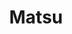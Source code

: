 ---
layout: place
title: "Matsu"
permalink: /virginia/centreville/matsu.html
stateAbbr: VA
stateName: Virginia
cityName: Centreville
place_id: ChIJJ7ySPWFEtokRI6NLz2QJo7Q
photos:
  - name: >-
      places/ChIJJ7ySPWFEtokRI6NLz2QJo7Q/photos/AUy1YQ3wF-T0KBgfO_KJGsrJ3mc91qZjLSUVaRZqMFzo-W2dKr2dcryNJKZr38_B2uAxntujQ34SPtmAEuniT24Ui4xBvWtB19tHM8HUvTsJSRd_3sCpFnS_ZKoJENFkQkmqRl0os3OWVk38p9M3Ng9mTl-NfpKri6pjl0J4OFdQ3p15n8iT_abBYRjmHJsK2-PiNNOvRe_wk4mmIPt6C65ZyTlvzpVKfcSJZT4D2PuNvUsKbI_veczah88RBmFhMWfnBKLw45xDVJac7vxkj7hh7h_CHwbhD-G-hquWiCQ4x7ZHiHKmZLnS6lp0m0ZhN_dY7O5MK5J68OiJkPnn_SCbXUQHIoLOUXHgTzOi65NBLWXGB5dLMZG69Yx5LIz6ddUKSvRPSi_sUBSAEt2TmA8ulGq5J85fB1bdOfky5IEVb343Tjm1
    widthPx: 4048
    heightPx: 3036
    authorAttributions:
      - displayName: Jeff Parnes
        uri: https://maps.google.com/maps/contrib/112979103858025183228
        photoUri: >-
          https://lh3.googleusercontent.com/a-/ALV-UjWC_P3E3bdUtmsy3kfYCoscB-VsmpOhRRKiOd1bKRW0MGSNxMqL=s100-p-k-no-mo
    flagContentUri: >-
      https://www.google.com/local/imagery/report/?cb_client=maps_api_places.places_api&image_key=!1e10!2sCIHM0ogKEICAgICEusbg9QE&hl=en-US
    googleMapsUri: >-
      https://www.google.com/maps/place//data=!3m4!1e2!3m2!1sCIHM0ogKEICAgICEusbg9QE!2e10!4m2!3m1!1s0x89b644613d92bc27:0xb4a30964cf4ba323
  - name: >-
      places/ChIJJ7ySPWFEtokRI6NLz2QJo7Q/photos/AUy1YQ1QLYLJI39LmFkC-5y9l9z8vmESDzTG3MBg24OEWNpG2Z3O5cEg4w1d5TIEsC2dBLQ-_lW85Q2LzPxmpNpzQVjO-C2VY2dNpX95BPlV3whFG_zpzBfJoMovitvQTxuAVDBcSBPPtDKs2a2wX2zxUx7J7DYysk3NBuu8xnu_SEtVe8vpw8Uzlnu9rAIN6RoL4WEom-hv2EtactroG6av-H_wDY8NbzwlB8pxhIGsbqn9AUTBacjhjT9TzRTv4Ip95P6TAv3-KwIP8udEjXvZ7I_fi2O8vQhILBto5JVLD1iQ9gHnnCHj3z3w4WUDfBJy9YE6aOersRhR88YwBJj5vluGpCvZuwV3yuLM31xFFBLGfqnggHH9hwbe3araHDPnsZt6VFtWVts6cIRhJovvW2UrGsVDXJ4YOgEoXwOg20TxNnV9
    widthPx: 4032
    heightPx: 2268
    authorAttributions:
      - displayName: Danniel Rodarte
        uri: https://maps.google.com/maps/contrib/102952390798555721629
        photoUri: >-
          https://lh3.googleusercontent.com/a/ACg8ocJUiGQrrJP793uP85xlSZHR8BFXj6T0yLXzC-8OEVfe-zEvD7tt=s100-p-k-no-mo
    flagContentUri: >-
      https://www.google.com/local/imagery/report/?cb_client=maps_api_places.places_api&image_key=!1e10!2sCIHM0ogKEICAgIDEtIie5wE&hl=en-US
    googleMapsUri: >-
      https://www.google.com/maps/place//data=!3m4!1e2!3m2!1sCIHM0ogKEICAgIDEtIie5wE!2e10!4m2!3m1!1s0x89b644613d92bc27:0xb4a30964cf4ba323
  - name: >-
      places/ChIJJ7ySPWFEtokRI6NLz2QJo7Q/photos/AUy1YQ39UoWIAfPlv2LxL0NIqEF8DizXPBmc8T_CbEr0NsFiVPvitEBufQ-Jm278_nm6X22GSUAOBDwsjig0zfibad7EaG3EyIVe3QQ4kytv_JaGbVdGY4BKMEsD7ISb1zT_a8xpje_H9YHq_1yhlhoXwz1nYHMCHWJm6GUoRAM69ayfnJZ1pCGzwZdQpPC_rYW5kylVB4bdOEF3ckORhGqNHO-UMcttwaJkgKM14jIzTbAwUiYOwT3OGXl9yv8T5YFZ558FyA2K1ezXyy5nEhIWK08XGvV-7-JA2kF7gTna68DKWudG8IdtW_rxbye8WtQaA37gofRuNfL8EWfstJa4ppf51P4TayN2WIfcMoP4TKGNfTML0blkAxVG6PmQvT8b2yeuaNHAPkfdkWkGfCjpWJQEC5XA8nbFUDb78t1ElM4
    widthPx: 4032
    heightPx: 2268
    authorAttributions:
      - displayName: Josh Taylor
        uri: https://maps.google.com/maps/contrib/107314580702861599832
        photoUri: >-
          https://lh3.googleusercontent.com/a-/ALV-UjVR1IXlidfFBnGZX7DkOdl0TtkRBXpYxTZX3nfcs7mZtsmneYn9=s100-p-k-no-mo
    flagContentUri: >-
      https://www.google.com/local/imagery/report/?cb_client=maps_api_places.places_api&image_key=!1e10!2sCIHM0ogKEICAgID_tbvLdg&hl=en-US
    googleMapsUri: >-
      https://www.google.com/maps/place//data=!3m4!1e2!3m2!1sCIHM0ogKEICAgID_tbvLdg!2e10!4m2!3m1!1s0x89b644613d92bc27:0xb4a30964cf4ba323
  - name: >-
      places/ChIJJ7ySPWFEtokRI6NLz2QJo7Q/photos/AUy1YQ17ednCXkIYt-noH8hBcNUr9tXd-7LWXWzzzpmg-ntmQCCL8O2wj_4ZeZZvvQVWmGWvftD7QBTJG33CLCuvlyXC2GHNYhFmc_Zn4FP-tUiy92UXi7IE2tS2l5eO1HrVA-ka88iBuV6n0ujbjWHDP48PwUw5E98j86pkfxsz3j9Nhcw0o2b1vyRUv5-Z2YczC0lyyn3UnomeFSi52JqciW76177kDZgFE8bn3oxxkPXcy39kYeO2kVIdB-9cybsjplz2z7sKYSrMfszTtyGAKOd4A92hMj8O_fKAaUTHmXrwGPUJD217owwlxtZAqcr9M7W3-d1MUknqXej1TNZdr64BLQiMv9vsWlyBBvRtNbW6z8KUq2DG9IbLx4VkI23byHzFbLIy4C9AczLPgxkeliVt1KzQE0w-QosF4VnfLFo
    widthPx: 4032
    heightPx: 2268
    authorAttributions:
      - displayName: Thant Aung
        uri: https://maps.google.com/maps/contrib/110587425728311460056
        photoUri: >-
          https://lh3.googleusercontent.com/a-/ALV-UjWhtwxJbSJNgu0YrrTQ1CatcVmrmKgZmEnPA1ZUJzjQ6OfQJRtb=s100-p-k-no-mo
    flagContentUri: >-
      https://www.google.com/local/imagery/report/?cb_client=maps_api_places.places_api&image_key=!1e10!2sCIHM0ogKEICAgICdzKXkSw&hl=en-US
    googleMapsUri: >-
      https://www.google.com/maps/place//data=!3m4!1e2!3m2!1sCIHM0ogKEICAgICdzKXkSw!2e10!4m2!3m1!1s0x89b644613d92bc27:0xb4a30964cf4ba323
  - name: >-
      places/ChIJJ7ySPWFEtokRI6NLz2QJo7Q/photos/AUy1YQ2Hlz9znwLXgLMjZzlFpENazXbWxTZyZvoW3DYKRCOC9wOB01upHCxOnrPaskYsJYEGMgY5PiqGYEFv10hEZN6tUjeAiZOSQMQKZux4PNPcjjpRgQwAKesdixznSDA6pirTBz3y3I_w8P0UI8SgGsvQxSj-KOoYBgRxqeaiXMhPxbF2HM4TesLdc-RV-9i9Xs47cVZDwmEfA5FN2D-Hl8kkGhsdQUhKWVjZCjoes_R41VtyO_pYh1O6EO14Zw9JdUjT0isC1hrXYVNtzcJPwDQtGAXZMj1iRBFNNgOk3-pY-552qzFQnLvfWtMX33WyBcrnAuRvj4ehEvYwx1P_A68gPOudbszfA6Ap4qhG8XKXjcjVbckNHueSBTHZyOKKb2psOLIIJhmFRPQregUxGuKUFTXn3F3A8LQgJHa2TbLIeg
    widthPx: 4000
    heightPx: 2252
    authorAttributions:
      - displayName: David Muss
        uri: https://maps.google.com/maps/contrib/113848490273141056977
        photoUri: >-
          https://lh3.googleusercontent.com/a/ACg8ocIjiDouBI9siZhaOThMO_y8-Ml3ZuA46YSeG4fe-a_5d9mUkQ=s100-p-k-no-mo
    flagContentUri: >-
      https://www.google.com/local/imagery/report/?cb_client=maps_api_places.places_api&image_key=!1e10!2sCIHM0ogKEICAgID_jevYSw&hl=en-US
    googleMapsUri: >-
      https://www.google.com/maps/place//data=!3m4!1e2!3m2!1sCIHM0ogKEICAgID_jevYSw!2e10!4m2!3m1!1s0x89b644613d92bc27:0xb4a30964cf4ba323
  - name: >-
      places/ChIJJ7ySPWFEtokRI6NLz2QJo7Q/photos/AUy1YQ2zhvMEaI-2D7HuPQhEeIj3YScYujdhPznVUAWwlrZWK4NFJMOqhUviiZX4GM5SedGf8aC-pXet-O7Cc6w3_-SYMCu_9r2IJhBfRt8ZgXDLkvzghXf-ICmlW57kVjYoBt_7BfO5DLOXjZh2TJ05osNbiN-br3RU_mDJTiMjGoWcKNGUZ4KLdvVa6gAf5iC8v4VuJVP-FKDtN5VZp590ULJB1oSbessz4pyAUz6Maj69ciEU1_eDYpMARRwsnrdlIg0_3ICc1FPvbhJfW6qbdGX0mxX5jC-LSp6V9FtGqYDRzftI3KJcdo1SmE0hbVo0nL4n0ml3QybUXdzIQlOgeTwIoJfYPhVb9V_MQrr6t0q3ijNOgiWXBAT594hEr_lE5cM-jLO2uhgyiG_HvZHNmNIEF9Oz3WGxgSfnj8hN4Tt6mm82
    widthPx: 4096
    heightPx: 3072
    authorAttributions:
      - displayName: Parvina IK
        uri: https://maps.google.com/maps/contrib/107773412129677606986
        photoUri: >-
          https://lh3.googleusercontent.com/a-/ALV-UjXWOElUXEtSY1guy6ZE_DTz9lf-MB5nocSRM_xXe5FxNt00mjDp3Q=s100-p-k-no-mo
    flagContentUri: >-
      https://www.google.com/local/imagery/report/?cb_client=maps_api_places.places_api&image_key=!1e10!2sCIHM0ogKEICAgICNq7W0lQE&hl=en-US
    googleMapsUri: >-
      https://www.google.com/maps/place//data=!3m4!1e2!3m2!1sCIHM0ogKEICAgICNq7W0lQE!2e10!4m2!3m1!1s0x89b644613d92bc27:0xb4a30964cf4ba323
  - name: >-
      places/ChIJJ7ySPWFEtokRI6NLz2QJo7Q/photos/AUy1YQ0VwbSWbKqk8uDaklh5bww2TF_Zb1cw6Fx3_aPoM5zFWJcgXKNjLea6R341lGQABLmn4xHxnAcQyBlDzwjXr3B2GRFEUNfpB4apYeeRpQLeRA215LjQlbsAkHcvwRP2-AM6TmAUukFRjorg5Tm69G8oDhVD0jFjuznYffI8aD6GbLAc6PfaQ88Dj8Y_MXlwq2_ecCHEnYc2ihgmAB85CTf4mMSCxayWHu4BbLFjAZ8HwFrQiLr5JKyYZCx9HcjsRL2vXJsBrwe_g_rLma0YSCLhxhkGHcrRpGUN-NE-BHZfMSOZZAnEyXmfC3nulyVD6CP0nOJfiFfDqF62WN3fr6zdnxM8ZrVJDeeFmI9DK5QDjTVYNs4hkJ_1fKW4l-w-KvnSAJpo91lZgMT_-uzNiouZ7htf6WYRYz4pCswxHzNbgQ
    widthPx: 4032
    heightPx: 3024
    authorAttributions:
      - displayName: L S
        uri: https://maps.google.com/maps/contrib/118181751812941656056
        photoUri: >-
          https://lh3.googleusercontent.com/a-/ALV-UjUcGjf-3X8MZrw9XQsOAQjefYQwuvxWfD2weExHTTaONsa4YhBG=s100-p-k-no-mo
    flagContentUri: >-
      https://www.google.com/local/imagery/report/?cb_client=maps_api_places.places_api&image_key=!1e10!2sCIHM0ogKEICAgICrycnyPg&hl=en-US
    googleMapsUri: >-
      https://www.google.com/maps/place//data=!3m4!1e2!3m2!1sCIHM0ogKEICAgICrycnyPg!2e10!4m2!3m1!1s0x89b644613d92bc27:0xb4a30964cf4ba323
  - name: >-
      places/ChIJJ7ySPWFEtokRI6NLz2QJo7Q/photos/AUy1YQ3hoUa0Az8QlfyB6ktUa0oB3E2pdosfyQSK8w-wZNYcc4SRJjWMEyCy6qDukCqWrCLO3FJLmKUQhdTlnVAcxWX7Xc8fi1ySkzSHPc2l5gLB0xKikzUqLHxSMJWmogsDCT3Otz66R14sPrXqsY_4QmTXAsGW0dptrw6EpOY5Ar5hfL11wGUSpG-tMnw0o2CuAm-gYTobid2bjz7d8ctfsQob67vXAHzESJROoxpUnd_GvaAGh75MrTjt2X3e2Lfxg9Y86Hltd1phWlne7brVy9JGI443JGfUOIRNwHSt_FX7ntb22SOsOpkxSFtdba5yJICUUVIImmdOBmR2Mi0H989Awkwe6N3H_BogijEY-MT3THMGPOFeEVw75qqPaixzORKF4LX7Q_AmllEm5FYkp9UCmmImXc5zEYKI1sSjYNWDTg
    widthPx: 4000
    heightPx: 3000
    authorAttributions:
      - displayName: Andrew Oldham
        uri: https://maps.google.com/maps/contrib/116864825456339458188
        photoUri: >-
          https://lh3.googleusercontent.com/a-/ALV-UjUr3Me_yQKBeLlO9paoXhe6r-Y9zaKwxWJpUnP02jqIgq7UdEiEBQ=s100-p-k-no-mo
    flagContentUri: >-
      https://www.google.com/local/imagery/report/?cb_client=maps_api_places.places_api&image_key=!1e10!2sCIHM0ogKEICAgIDVu9PoHg&hl=en-US
    googleMapsUri: >-
      https://www.google.com/maps/place//data=!3m4!1e2!3m2!1sCIHM0ogKEICAgIDVu9PoHg!2e10!4m2!3m1!1s0x89b644613d92bc27:0xb4a30964cf4ba323
  - name: >-
      places/ChIJJ7ySPWFEtokRI6NLz2QJo7Q/photos/AUy1YQ1rU0GLlMoFQT5LtuJpkJZNt7wqhmTUJ_lMujtC-fdD0vJ3cq-jDSKoN4e6dttPVJQfu4g1ybFNEmxSGv49b3__V_h3KqJG_3Vko8swYWjC7FdGonVn06TROHrilNIQtwNQ2suyJO2boPGG46deTsG4YLcXcpYIxKdOw8DbkC7cf4CtP0xCN_1WwBK6SpEBc5X4blD4S0lLeFikmTuXibQNWnYDUGYVB2pngr8kLr6Z2vkuPiLVAw8UBW16sZLeLdWxlGXhCKPqBwsuy2heFFSXhuAV6sWYXYMpFUKHg_vrnFJ4EO8RUBhtTiCoLUj71RTx6ZAUyR-TQyw-pAar5TeY1IlbfkqtPvMGuSRKAGygDeMR53fT6D1rMAKhn1KWoqOswqIhwo2m_PYnvZtmRLSyvHc2PjEn4t2Yh4TUEWE2BCXY
    widthPx: 3024
    heightPx: 4032
    authorAttributions:
      - displayName: Patrick Min
        uri: https://maps.google.com/maps/contrib/113463644345782756444
        photoUri: >-
          https://lh3.googleusercontent.com/a-/ALV-UjUnZQQTiXcThckXvJwR8YryN9rtpOl2WpGryyuT71noRaz_D0VV=s100-p-k-no-mo
    flagContentUri: >-
      https://www.google.com/local/imagery/report/?cb_client=maps_api_places.places_api&image_key=!1e10!2sCIHM0ogKEICAgID9x6i9ywE&hl=en-US
    googleMapsUri: >-
      https://www.google.com/maps/place//data=!3m4!1e2!3m2!1sCIHM0ogKEICAgID9x6i9ywE!2e10!4m2!3m1!1s0x89b644613d92bc27:0xb4a30964cf4ba323
  - name: >-
      places/ChIJJ7ySPWFEtokRI6NLz2QJo7Q/photos/AUy1YQ1RoFGeioyLbQ5hJRzhb8idla7SGe_PrpTSZRAFVjvFV2JA0FwCQoBZ5fUdP6spru-cous1YoeX4WGaqDSseWWA3DG1hZH2IuZSkDG8yfj09LWQGfRWk6TOxb7IOmO0s3U7byV1zhYI4Z3fe7Va8CFGLCORJOD2YPoknc2IlJB3bFDsi7q9nbrjwgfybD5vMrA2XkFcRBvSx87-UR_hC3aTkIqKCHt4WlLiJrPXHk-Tq1q-iJRlQ_KQl2qJR2e0Rx9I5gLRTh5MldGny21N9tVP2s7HMnc9TD621pzGZdgMQGhAlR8m-yNDz1Bl0tlfxDpwqtKH7ioVuY91DYJVU2gBFUUiDl-AXmWcysXQB5_IXbQeLKq2PoSK6R66_9Rk2ib-sSO3ND-ScuJ_KroP32WldzXwsazbxOw2IsS8Bzdhgr_L
    widthPx: 3017
    heightPx: 4023
    authorAttributions:
      - displayName: Sunny Kim
        uri: https://maps.google.com/maps/contrib/118299590903760371044
        photoUri: >-
          https://lh3.googleusercontent.com/a/ACg8ocJSDGSORaerIRWDEbaDj-HHL5OpRIGY9_wlRH12Bs0_TXT7SFk7=s100-p-k-no-mo
    flagContentUri: >-
      https://www.google.com/local/imagery/report/?cb_client=maps_api_places.places_api&image_key=!1e10!2sCIHM0ogKEICAgIDf9a6w5AE&hl=en-US
    googleMapsUri: >-
      https://www.google.com/maps/place//data=!3m4!1e2!3m2!1sCIHM0ogKEICAgIDf9a6w5AE!2e10!4m2!3m1!1s0x89b644613d92bc27:0xb4a30964cf4ba323
address: 5635 Stone Rd, Centreville, VA 20120, USA
street: 5635 Stone Rd
city: Centreville
state: VA
zip: '20120'
country: USA
neighborhood: null
latitude: '38.853165'
longitude: '-77.450103'
accessibility_options:
  wheelchairAccessibleParking: true
  wheelchairAccessibleEntrance: true
  wheelchairAccessibleRestroom: true
  wheelchairAccessibleSeating: true
business_status: OPERATIONAL
name: Matsu
google_maps_links:
  directionsUri: >-
    https://www.google.com/maps/dir//''/data=!4m7!4m6!1m1!4e2!1m2!1m1!1s0x89b644613d92bc27:0xb4a30964cf4ba323!3e0
  placeUri: https://maps.google.com/?cid=13016257676610085667
  writeAReviewUri: >-
    https://www.google.com/maps/place//data=!4m3!3m2!1s0x89b644613d92bc27:0xb4a30964cf4ba323!12e1
  reviewsUri: >-
    https://www.google.com/maps/place//data=!4m4!3m3!1s0x89b644613d92bc27:0xb4a30964cf4ba323!9m1!1b1
  photosUri: >-
    https://www.google.com/maps/place//data=!4m3!3m2!1s0x89b644613d92bc27:0xb4a30964cf4ba323!10e5
primary_type: Japanese Restaurant
opening_hours:
  regular: null
  current: null
secondary_opening_hours:
  regular:
    weekdayDescriptions: null
    type: null
  current:
    weekdayDescriptions: null
    type: null
phone: null
price_level: null
price_range: null
rating: null
rating_count: 0
website: null
description: null
reviews: null
parking_options: null
payment_options: null
allow_dogs: null
curbside_pickup: null
delivery: null
dine_in: null
good_for_children: null
good_for_groups: null
good_for_sports: null
live_music: null
menu_for_children: null
outdoor_seating: null
reservable: null
restroom: null
serves_beer: null
serves_breakfast: null
serves_brunch: null
serves_cocktails: null
serves_coffee: null
serves_dinner: null
serves_dessert: null
serves_lunch: null
serves_vegetarian_food: null
serves_wine: null
takeout: null
slug: Matsu

---